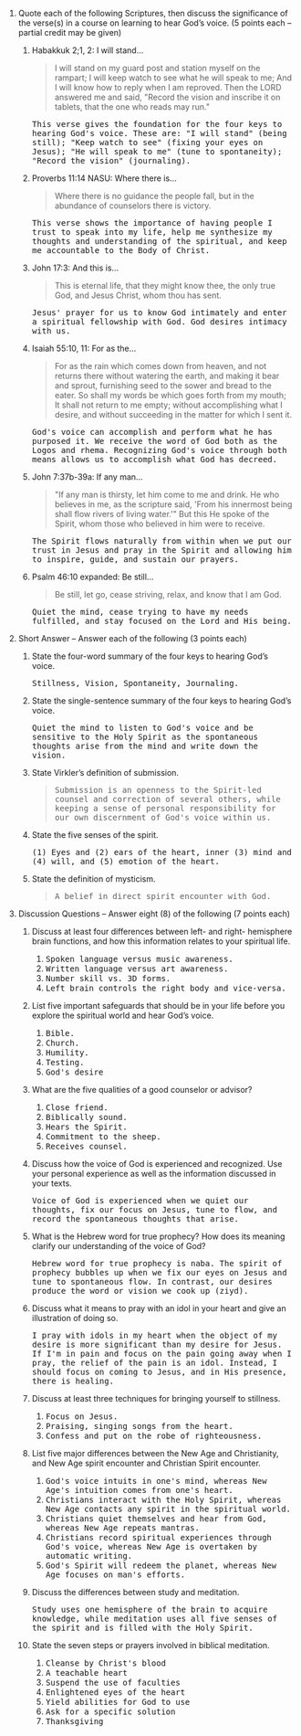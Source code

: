 ---
---

1. Quote each of the following Scriptures, then discuss the significance of the verse(s) in a course on learning to hear God’s voice. (5 points each – partial credit may be given)

   1. Habakkuk 2;1, 2: I will stand…

      > I will stand on my guard post and station myself on the rampart; I will keep watch to see what he will speak to me; And I will know how to reply when I am reproved. Then the LORD answered me and said, "Record the vision and inscribe it on tablets, that the one who reads may run."

      <samp>This verse gives the foundation for the four keys to hearing God's voice. These are: "I will stand" (being still); "Keep watch to see" (fixing your eyes on Jesus); "He will speak to me" (tune to spontaneity); "Record the vision" (journaling).</samp>

   2. Proverbs 11:14 NASU: Where there is…

      > Where there is no guidance the people fall, but in the abundance of counselors there is victory.

      <samp>This verse shows the importance of having people I trust to speak into my life, help me synthesize my thoughts and understanding of the spiritual, and keep me accountable to the Body of Christ.</samp>

   3. John 17:3: And this is…

      > This is eternal life, that they might know thee, the only true God, and Jesus Christ, whom thou has sent.

      <samp>Jesus' prayer for us to know God intimately and enter a spiritual fellowship with God. God desires intimacy with us.</samp>

   4. Isaiah 55:10, 11: For as the…

      > For as the rain which comes down from heaven, and not returns there without watering the earth, and making it bear and sprout, furnishing seed to the sower and bread to the eater. So shall my words be which goes forth from my mouth; It shall not return to me empty; without accomplishing what I desire, and without succeeding in the matter for which I sent it.

      <samp>God's voice can accomplish and perform what he has purposed it. We receive the word of God both as the Logos and rhema. Recognizing God's voice through both means allows us to accomplish what God has decreed.</samp>

   5. John 7:37b-39a: If any man…

      > "If any man is thirsty, let him come to me and drink. He who believes in me, as the scripture said, 'From his innermost being shall flow rivers of living water.'" But this He spoke of the Spirit, whom those who believed in him were to receive.

      <samp>The Spirit flows naturally from within when we put our trust in Jesus and pray in the Spirit and allowing him to inspire, guide, and sustain our prayers.</samp>

   6. Psalm 46:10 expanded: Be still…

      > Be still, let go, cease striving, relax, and know that I am God.

      <samp>Quiet the mind, cease trying to have my needs fulfilled, and stay focused on the Lord and His being.</samp>

2. Short Answer – Answer each of the following (3 points each)

   1. State the four-word summary of the four keys to hearing God’s voice.

      <samp>Stillness, Vision, Spontaneity, Journaling.</samp>

   2. State the single-sentence summary of the four keys to hearing God’s voice.

      <samp>Quiet the mind to listen to God's voice and be sensitive to the Holy Spirit as the spontaneous thoughts arise from the mind and write down the vision.</samp>

   3. State Virkler’s definition of submission.

      > <samp>Submission is an openness to the Spirit-led counsel and correction of several others, while keeping a sense of personal responsibility for our own discernment of God's voice within us.</samp>

   4. State the five senses of the spirit.

      <samp>(1) Eyes and (2) ears of the heart, inner (3) mind and (4) will, and (5) emotion of the heart.</samp>

   5. State the definition of mysticism.

      > <samp>A belief in direct spirit encounter with God.</samp>

3. Discussion Questions – Answer eight (8) of the following (7 points each)

   1. Discuss at least four differences between left- and right- hemisphere brain functions, and how this information relates to your spiritual life.

      1. <samp>Spoken language versus music awareness.</samp>
      2. <samp>Written language versus art awareness.</samp>
      3. <samp>Number skill vs. 3D forms.</samp>
      4. <samp>Left brain controls the right body and vice-versa.</samp>

   2. List five important safeguards that should be in your life before you explore the spiritual world and hear God’s voice.

      1. <samp>Bible.</samp>
      2. <samp>Church.</samp>
      3. <samp>Humility.</samp>
      4. <samp>Testing.</samp>
      5. <samp>God's desire</samp>

   3. What are the five qualities of a good counselor or advisor?

      1. <samp>Close friend.</samp>
      2. <samp>Biblically sound.</samp>
      3. <samp>Hears the Spirit.</samp>
      4. <samp>Commitment to the sheep.</samp>
      5. <samp>Receives counsel.</samp>

   4. Discuss how the voice of God is experienced and recognized. Use your personal experience as well as the information discussed in your texts.

      <samp>Voice of God is experienced when we quiet our thoughts, fix our focus on Jesus, tune to flow, and record the spontaneous thoughts that arise.</samp>

   5. What is the Hebrew word for true prophecy? How does its meaning clarify our understanding of the voice of God?

      <samp>Hebrew word for true prophecy is naba. The spirit of prophecy bubbles up when we fix our eyes on Jesus and tune to spontaneous flow. In contrast, our desires produce the word or vision we cook up (ziyd).</samp>

   6. Discuss what it means to pray with an idol in your heart and give an illustration of doing so.

      <samp>I pray with idols in my heart when the object of my desire is more significant than my desire for Jesus. If I'm in pain and focus on the pain going away when I pray, the relief of the pain is an idol. Instead, I should focus on coming to Jesus, and in His presence, there is healing.</samp>

   7. Discuss at least three techniques for bringing yourself to stillness.

      1. <samp>Focus on Jesus.</samp>
      2. <samp>Praising, singing songs from the heart.</samp>
      3. <samp>Confess and put on the robe of righteousness.</samp>

   8. List five major differences between the New Age and Christianity, and New Age spirit encounter and Christian Spirit encounter.

      1. <samp>God's voice intuits in one's mind, whereas New Age's intuition comes from one's heart.</samp>
      2. <samp>Christians interact with the Holy Spirit, whereas New Age contacts any spirit in the spiritual world. </samp>
      3. <samp>Christians quiet themselves and hear from God, whereas New Age repeats mantras.</samp>
      4. <samp>Christians record spiritual experiences through God's voice, whereas New Age is overtaken by automatic writing.</samp>
      5. <samp>God's Spirit will redeem the planet, whereas New Age focuses on man's efforts.</samp>

   9. Discuss the differences between study and meditation.

      <samp>Study uses one hemisphere of the brain to acquire knowledge, while meditation uses all five senses of the spirit and is filled with the Holy Spirit.</samp>

   10. State the seven steps or prayers involved in biblical meditation.

       1. <samp>Cleanse by Christ's blood</samp>
       2. <samp>A teachable heart</samp>
       3. <samp>Suspend the use of faculties</samp>
       4. <samp>Enlightened eyes of the heart</samp>
       5. <samp>Yield abilities for God to use</samp>
       6. <samp>Ask for a specific solution</samp>
       7. <samp>Thanksgiving</samp>